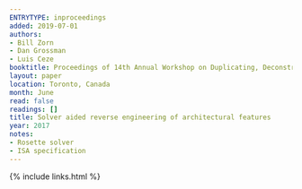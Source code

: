 ```yaml
---
ENTRYTYPE: inproceedings
added: 2019-07-01
authors:
- Bill Zorn
- Dan Grossman
- Luis Ceze
booktitle: Proceedings of 14th Annual Workshop on Duplicating, Deconstructing and Debunking (ISCAWDDD)
layout: paper
location: Toronto, Canada
month: June
read: false
readings: []
title: Solver aided reverse engineering of architectural features
year: 2017
notes:
- Rosette solver
- ISA specification
---
```

{% include links.html %}
